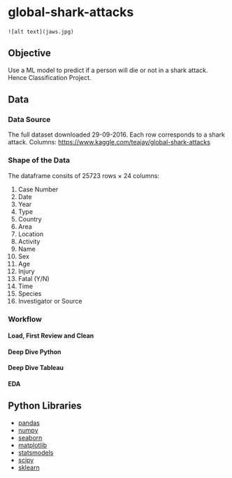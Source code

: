 # global-shark-attacks

	![alt text](jaws.jpg)

## Objective

Use a ML model to predict if a person will die or not in a shark attack.
Hence Classification Project.

## Data

### Data Source

The full dataset downloaded 29-09-2016. Each row corresponds to a shark attack. Columns:
https://www.kaggle.com/teajay/global-shark-attacks


### Shape of the Data

The dataframe consits of 25723 rows × 24 columns:
1. Case Number
2. Date
3. Year
4. Type
5. Country
6. Area
7. Location
8. Activity
9. Name
10. Sex
11. Age
12. Injury
13. Fatal (Y/N)
14. Time
15. Species
16. Investigator or Source

### Workflow

#### Load, First Review and Clean


#### Deep Dive Python


#### Deep Dive Tableau


#### EDA


## Python Libraries
- [pandas](https://pandas.pydata.org/)
- [numpy](https://numpy.org/)
- [seaborn](https://seaborn.pydata.org/)
- [matplotlib](https://matplotlib.org/)
- [statsmodels](https://www.statsmodels.org/stable/index.html)
- [scipy](https://www.scipy.org/)
- [sklearn](https://scikit-learn.org/stable/)
